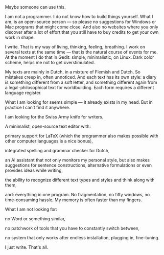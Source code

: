 Maybe someone can use this.

I am not a programmer. I do not know how to build things yourself. What I am, is an open-source person — so please no suggestions for Windows or Mac programs that might come close. And also no websites where you only discover after a lot of effort that you still have to buy credits to get your own work in shape.

I write. That is my way of living, thinking, feeling, breathing.
I work on several texts at the same time — that is the natural course of events for me. At the moment I do that in Gedit: simple, minimalistic, on Linux. Dark color scheme, helps me not to get overstimulated.

My texts are mainly in Dutch, in a mixture of Flemish and Dutch. So mistakes creep in, often unnoticed. And each text has its own style: a diary is something different from a soft letter, and something different again from a legal-philosophical text for worldbuilding. Each form requires a different language register.

What I am looking for seems simple — it already exists in my head. But in practice I can’t find it anywhere.

I am looking for the Swiss Army knife for writers.

A minimalist, open-source text editor with:

primary support for LaTeX (which the programmer also makes possible with other computer languages ​​is a nice bonus),

integrated spelling and grammar checker for Dutch,

an AI assistant that not only monitors my personal style, but also makes suggestions for sentence constructions, alternative formulations or even provides ideas while writing,

the ability to recognize different text types and styles and think along with them,

and: everything in one program. No fragmentation, no fifty windows, no time-consuming hassle. My memory is often faster than my fingers.

What I am not looking for:

no Word or something similar,

no patchwork of tools that you have to constantly switch between,

no system that only works after endless installation, plugging in, fine-tuning.

I just write. That's all.

